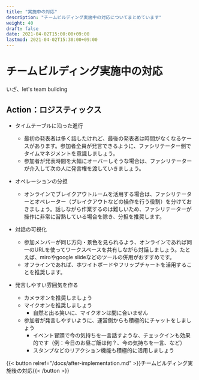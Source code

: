 ```yaml
---
title: "実施中の対応"
description: "チームビルディング実施中の対応についてまとめています"
weight: 40
draft: false
date: 2021-04-02T15:00:00+09:00
lastmod: 2021-04-02T15:30:00+09:00
---
```


# チームビルディング実施中の対応

いざ、let's team building

## Action：ロジスティックス

- タイムテーブルに沿った進行
    - 最初の発表者は多く話したけれど、最後の発表者は時間がなくなるケースがあります。参加者全員が発言できるように、ファシリテーター側でタイムマネジメントを意識しましょう。
    - 参加者が発表時間を大幅にオーバーしそうな場合は、ファシリテーターが介入して次の人に発言権を渡していきましょう。

- オペレーションの分担
    - オンラインでブレイクアウトルームを活用する場合は、ファシリテーターとオペレーター（ブレイクアウトなどの操作を行う役割）を分けておきましょう。話しながら作業するのは難しいため、ファシリテーターが操作に非常に習熟している場合を除き、分担を推奨します。

- 対話の可視化
    - 参加メンバーが同じ方向・景色を見られるよう、オンラインであれば同一のURLを使ってワークスペースを共有しながら対話しましょう。たとえば、miroやgoogle slideなどのツールの併用がおすすめです。
    - オフラインであれば、ホワイトボードやフリップチャートを活用することを推奨します。

- 発言しやすい雰囲気を作る
    - カメラオンを推奨しましょう
    - マイクオンを推奨しましょう
        - 自然と出る笑いに、マイクオンは間に合いません
    - 参加者が発言しやすいように、運営側からも積極的にチャットをしましょう
        - イベント冒頭で今の気持ちを一言話すような、チェックインも効果的です（例：今日のお昼ご飯は何？、今の気持ちを一言、など）
        - スタンプなどのリアクション機能も積極的に活用しましょう


{{< button relref="/docs/after-implementation.md" >}}チームビルディング実施後の対応{{< /button >}}
